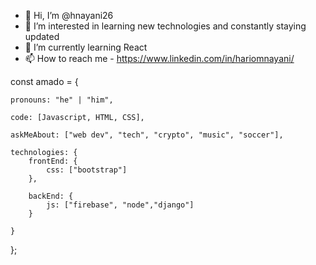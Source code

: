 - 👋 Hi, I’m @hnayani26
- 👀 I’m interested in learning new technologies and constantly staying updated 
- 🌱 I’m currently learning React
- 📫 How to reach me - https://www.linkedin.com/in/hariomnayani/


const amado = {

    pronouns: "he" | "him",
    
    code: [Javascript, HTML, CSS],
    
    askMeAbout: ["web dev", "tech", "crypto", "music", "soccer"],
    
    technologies: {
        frontEnd: {
            css: ["bootstrap"]
        },
        
        backEnd: {
            js: ["firebase", "node","django"]
        }  
        
    }
    
};


<!---
hnayani26/hnayani26 is a ✨ special ✨ repository because its `README.md` (this file) appears on your GitHub profile.
You can click the Preview link to take a look at your changes.
--->
